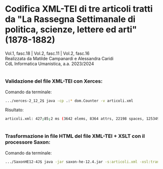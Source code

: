 # Codifica XML-TEI di tre articoli tratti da "La Rassegna Settimanale di politica, scienze, lettere ed arti" (1878-1882)
Vol.1, fasc.18 | Vol.2, fasc.11 | Vol.2, fasc.16</br>
Realizzata da Matilde Campanardi e Alessandra Caridi</br>
CdL Informatica Umanistica, a.a. 2023/2024</br>

# <h3>Validazione del file XML-TEI con Xerces:</h3>
Comando da terminale:
```bash
.../xerces-2_12_2$ java -cp .:* dom.Counter -v articoli.xml
```

Risultato:
```bash
articoli.xml: 427;85;2 ms (3642 elems, 8364 attrs, 22198 spaces, 125349 chars)
```

# <h3>Trasformazione in file HTML del file XML-TEI + XSLT con il processore Saxon:</h3>
Comando da terminale:
```bash
.../SaxonHE12-4J$ java -jar saxon-he-12.4.jar -s:articoli.xml -xsl:transform.xsl -o:articoli.html
```


